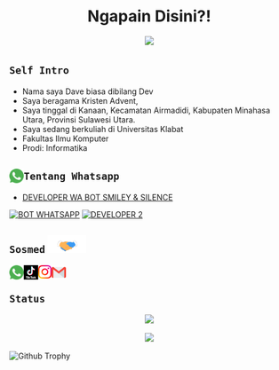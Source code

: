 <h1 align="center">Ngapain Disini?!<img src="https://i.pinimg.com/originals/c6/1e/e7/c61ee7f4221311a84dfcd466d6d14183.gif" width="50px" alt=""><br></h1>
<p align="center">
  <img src="https://i.postimg.cc/HxS74Fx1/IMG-20230210-WA0058.jpg" width="70%" />
</p> 

<p align="center">

## ```Self Intro```
* Nama saya Dave biasa dibilang Dev
* Saya beragama Kristen Advent, 
* Saya tinggal di Kanaan, Kecamatan Airmadidi, Kabupaten Minahasa Utara, Provinsi Sulawesi Utara.
* Saya sedang berkuliah di Universitas Klabat
* Fakultas Ilmu Komputer
* Prodi: Informatika

</p>

## ```Tentang Whatsapp``` <a href="https://wa.me/6289631008798"> <img align="left" alt="SIEGRIN | Whastapp" width="26px" src="https://github.com/davekgw/picture/blob/main/Whatsapp.svg" />

* DEVELOPER WA BOT SMILEY & SILENCE
 
[![BOT WHATSAPP](https://img.shields.io/badge/WhatsApp%20BOT-25D366?style=for-the-badge&logo=whatsapp&logoColor=white)](https://wa.me/6285848453523) 
[![DEVELOPER 2](https://img.shields.io/badge/Developer%20BOT%202-25D366?style=for-the-badge&logo=whatsapp&logoColor=white)](https://wa.me/6287734910547) 

## ```Sosmed``` <img src="https://github.com/davekgw/picture/blob/main/Handshake.gif" height="32px">
  <a href="https://wa.me/6289631008798">
    <img align="left" alt="SIEGRIN | Whastapp" width="26px" src="https://github.com/davekgw/picture/blob/main/Whatsapp.svg" />
  </a> &nbsp;&nbsp;
  <a href="https://tiktok.com/davekoagow">
    <img align="left" alt="SIEGRIN | Titkok" width="26px" src="https://github.com/davekgw/picture/blob/main/Tiktok.svg" />
  </a> &nbsp;&nbsp;
  <a href="https://instagram.com/davekgw?igshid=YmMyMTA2M2Y=">
    <img align="left" alt="SIEGRIN | Instagram" width="24px" src="https://github.com/davekgw/picture/blob/main/Instagram.svg" />
  </a> &nbsp;&nbsp;
  <a href="mailto:davekoagow4@gmail.com">
    <img align="left" alt="SIEGRIN | Gmail" width="26px" src="https://github.com/davekgw/picture/blob/main/Gmail.svg" />
  </a> &nbsp;&nbsp;


## ```Status```

<p align="center"><a href="https://github.com/davekgw"><img src="https://github-readme-stats.vercel.app/api?username=davekgw&show_icons=true&theme=radical"></a></p>
<p align="center"><a href="https://github.com/davekgw"><img src="https://github-readme-stats.vercel.app/api/top-langs/?username=davekgw&theme=radical&layout=compact"></a></p> 

![Github Trophy](https://github-profile-trophy.vercel.app/?username=davekgw)

</details>
